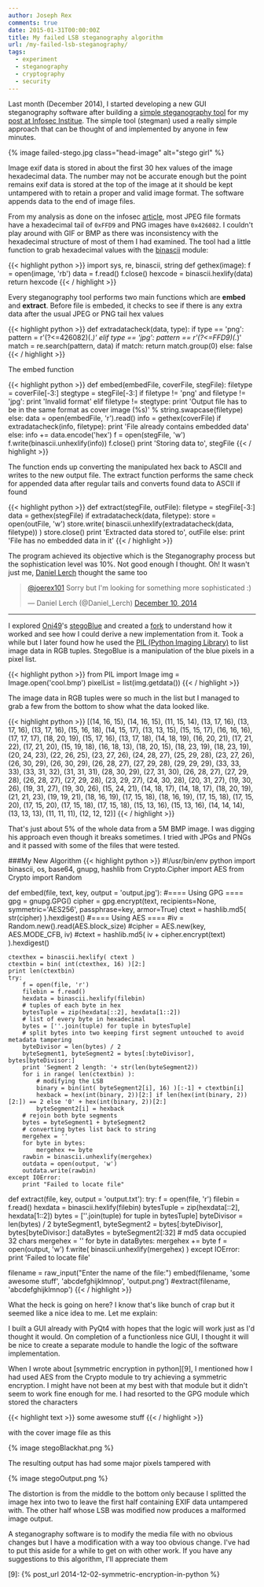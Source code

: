 ```yaml
---
author: Joseph Rex
comments: true
date: 2015-01-31T00:00:00Z
title: My failed LSB steganography algorithm
url: /my-failed-lsb-steganography/
tags:
  - experiment
  - steganography
  - cryptography
  - security
---
```


Last month (December 2014), I started developing a new GUI steganography software after building a [simple steganography tool][1] for my [post at Infosec Institue][2]. The simple tool (stegman) used a really simple approach that can be thought of and implemented by anyone in few minutes.
<!--more-->
{% image failed-stego.jpg class="head-image" alt="stego girl" %}

Image exif data is stored in about the first 30 hex values of the image hexadecimal data. The number may not be accurate enough but the point remains exif data is stored at the top of the image at it should be kept untampered with to retain a proper and valid image format. The software appends data to the end of image files.

From my analysis as done on the infosec [article][2], most JPEG file formats have a hexadecimal tail of `0xFFD9` and PNG images have `0x426082`. I couldn't play around with GIF or BMP as there was inconsistency with the hexadecimal structure of most of them I had examined. The tool had a little function to grab hexadecimal values with the [binascii][3] module:

{{< highlight python >}}
import sys, re, binascii, string
def gethex(image):
	f = open(image, 'rb')
	data = f.read()
	f.close()
	hexcode = binascii.hexlify(data)
	return hexcode
{{< / highlight >}}

Every steganography tool performs two main functions which are **embed** and **extract**. Before file is embeded, it checks to see if there is any extra data after the usual JPEG or PNG tail hex values

{{< highlight python >}}
def extradatacheck(data, type):
	if type == 'png':
		pattern = r'(?<=426082)(.*)'
	elif type == 'jpg':
		pattern == r'(?<=FFD9)(.*)'
	match = re.search(pattern, data)
	if match:
		return match.group(0)
	else:
		false
{{< / highlight >}}

The embed function

{{< highlight python >}}
def embed(embedFile, coverFile, stegFile):
	filetype = coverFile[-3:]
	stegtype = stegFile[-3:]
	if filetype != 'png' and filetype != 'jpg':
		print 'Invalid format'
	elif filetype != stegtype:
		print 'Output file has to be in the same format as cover image (%s)' % string.swapcase(filetype)
	else:
		data = open(embedFile, 'r').read()
		info = gethex(coverFile)
		if extradatacheck(info, filetype):
			print 'File already contains embedded data'
		else:
			info += data.encode('hex')
			f = open(stegFile, 'w')
			f.write(binascii.unhexlify(info))
			f.close()
			print 'Storing data to', stegFile
{{< / highlight >}}

The function ends up converting the manipulated hex back to ASCII and writes to the new output file. The extract function performs the same check for appended data after regular tails and converts found data to ASCII if found

{{< highlight python >}}
def extract(stegFile, outFile):
	filetype = stegFile[-3:]
	data = gethex(stegFile)
	if extradatacheck(data, filetype):
		store = open(outFile, 'w')
		store.write( binascii.unhexlify(extradatacheck(data, filetype)) )
		store.close()
		print 'Extracted data stored to', outFile
	else:
		print 'File has no embedded data in it'
{{< / highlight >}}

The program achieved its objective which is the Steganography process but the sophistication level was 10%. Not good enough I thought. Oh! It wasn't just me, [Daniel Lerch][4] thought the same too

<blockquote class="twitter-tweet" lang="en"><p><a href="https://twitter.com/joerex101">@joerex101</a> Sorry but I&#39;m looking for something more sophisticated :)</p>&mdash; Daniel Lerch (@Daniel_Lerch) <a href="https://twitter.com/Daniel_Lerch/status/542777726491324416">December 10, 2014</a></blockquote>
<script async src="//platform.twitter.com/widgets.js" charset="utf-8"></script>

<hr>

I explored [Oni49][5]'s [stegoBlue][6] and created a [fork][7] to understand how it worked and see how I could derive a new implementation from it. Took a while but I later found how he used the [PIL (Python Imaging Library)][8] to list image data in RGB tuples. StegoBlue is a manipulation of the blue pixels in a pixel list. 

{{< highlight python >}}
from PIL import Image
img = Image.open('cool.bmp')
pixelList = list(img.getdata())
{{< / highlight >}}

The image data in RGB tuples were so much in the list but I managed to grab a few from the bottom to show what the data looked like.

{{< highlight python >}}
[(14, 16, 15), (14, 16, 15), (11, 15, 14), (13, 17, 16), (13, 17, 16), (13, 17, 16), (15, 16, 18), (14, 15, 17), (13, 13, 15), (15, 15, 17), (16, 16, 16), (17, 17, 17), (18, 20, 19), (15, 17, 16), (13, 17, 18), (14, 18, 19), (16, 20, 21), (17, 21, 22), (17, 21, 20), (15, 19, 18), (16, 18, 13), (18, 20, 15), (18, 23, 19), (18, 23, 19), (20, 24, 23), (22, 26, 25), (23, 27, 26), (24, 28, 27), (25, 29, 28), (23, 27, 26), (26, 30, 29), (26, 30, 29), (26, 28, 27), (27, 29, 28), (29, 29, 29), (33, 33, 33), (33, 31, 32), (31, 31, 31), (28, 30, 29), (27, 31, 30), (26, 28, 27), (27, 29, 28), (26, 28, 27), (27, 29, 28), (23, 29, 27), (24, 30, 28), (20, 31, 27), (19, 30, 26), (19, 31, 27), (19, 30, 26), (15, 24, 21), (14, 18, 17), (14, 18, 17), (18, 20, 19), (21, 21, 23), (19, 19, 21), (18, 16, 19), (17, 15, 18), (18, 16, 19), (17, 15, 18), (17, 15, 20), (17, 15, 20), (17, 15, 18), (17, 15, 18), (15, 13, 16), (15, 13, 16), (14, 14, 14), (13, 13, 13), (11, 11, 11), (12, 12, 12)]
{{< / highlight >}}

That's just about 5% of the whole data from a 5M BMP image. I was digging his approach even though it breaks sometimes. I tried with JPGs and PNGs and it passed with some of the files that were tested.

###My New Algorithm
{{< highlight python >}}
#!/usr/bin/env python
import binascii, os, base64, gnupg, hashlib
from Crypto.Cipher import AES
from Crypto import Random

def embed(file, text, key, output = 'output.jpg'):
	#==== Using GPG  ====
	gpg = gnupg.GPG()
	cipher = gpg.encrypt(text, recipients=None, symmetric='AES256', passphrase=key, armor=True)
	ctext = hashlib.md5( str(cipher) ).hexdigest()
	#==== Using AES ====
	#iv = Random.new().read(AES.block_size)
	#cipher = AES.new(key, AES.MODE_CFB, iv)
	#ctext = hashlib.md5( iv + cipher.encrypt(text) ).hexdigest()

	ctexthex = binascii.hexlify( ctext )
	ctextbin = bin( int(ctexthex, 16) )[2:]
	print len(ctextbin)
	try:
		f = open(file, 'r')
		filebin = f.read()
		hexdata = binascii.hexlify(filebin)
		# tuples of each byte in hex
		bytesTuple = zip(hexdata[::2], hexdata[1::2])
		# list of every byte in hexadecimal
		bytes = [''.join(tuple) for tuple in bytesTuple]
		# split bytes into two keeping first segment untouched to avoid metadata tampering
		byteDivisor = len(bytes) / 2
		byteSegment1, byteSegment2 = bytes[:byteDivisor], bytes[byteDivisor:]
		print 'Segment 2 length: '+ str(len(byteSegment2))
		for i in range( len(ctextbin) ):
			# modifying the LSB
			binary = bin(int( byteSegment2[i], 16) )[:-1] + ctextbin[i]
			hexback = hex(int(binary, 2))[2:] if len(hex(int(binary, 2))[2:]) == 2 else '0' + hex(int(binary, 2))[2:]
			byteSegment2[i] = hexback
		# rejoin both byte segments
		bytes = byteSegment1 + byteSegment2
		# converting bytes list back to string
		mergehex = ''
		for byte in bytes:
			mergehex += byte
		rawbin = binascii.unhexlify(mergehex)
		outdata = open(output, 'w')
		outdata.write(rawbin)
	except IOError:
		print "Failed to locate file"

def extract(file, key, output = 'output.txt'):
	try:
		f = open(file, 'r')
		filebin = f.read()
		hexdata = binascii.hexlify(filebin)
		bytesTuple = zip(hexdata[::2], hexdata[1::2])
		bytes = [''.join(tuple) for tuple in bytesTuple]
		byteDivisor = len(bytes) / 2
		byteSegment1, byteSegment2 = bytes[:byteDivisor], bytes[byteDivisor:]
		dataBytes = byteSegment2[:32] # md5 data occupied 32 chars
		mergehex = ''
		for byte in dataBytes:
			mergehex += byte
		f = open(output, 'w')
		f.write( binascii.unhexlify(mergehex) )
	except IOError:
		print 'Failed to locate file'
	

filename = raw_input("Enter the name of the file:")
embed(filename, 'some awesome stuff', 'abcdefghijklmnop', 'output.png')
#extract(filename, 'abcdefghijklmnop')
{{< / highlight >}}

What the heck is going on here? I know that's like bunch of crap but it seemed like a nice idea to me. Let me explain:

I built a GUI already with PyQt4 with hopes that the logic will work just as I'd thought it would. On completion of a functionless nice GUI, I thought it will be nice to create a separate module to handle the logic of the software implementation.

When I wrote about [symmetric encryption in python][9], I mentioned how I had used AES from the Crypto module to try achieving a symmetric encryption. I might have not been at my best with that module but it didn't seem to work fine enough for me. I had resorted to the GPG module which stored the characters

{{< highlight text >}}
some awesome stuff
{{< / highlight >}}

with the cover image file as this

{% image stegoBlackhat.png %}

The resulting output has had some major pixels tampered with

{% image stegoOutput.png %}

The distortion is from the middle to the bottom only because I splitted the image hex into two to leave the first half containing EXIF data untampered with. The other half whose LSB was modified now produces a malformed image output.

A steganography software is to modify the media file with no obvious changes but I have a modification with a way too obvious change. I've had to put this aside for a while to get on with other work. If you have any suggestions to this algorithm, I'll appreciate them

[1]: https://github.com/bl4ckdu5t/stegman
[2]: http://resources.infosecinstitute.com/steganalysis-x-ray-vision-hidden-data/
[3]: https://docs.python.org/2/library/binascii.html
[4]: https://twitter.com/Daniel_Lerch
[5]: http://www.twitter.com/oni_49
[6]: https://github.com/oni49/stegoBlue
[7]: https://github.com/bl4ckdu5t/stegoBlue
[8]: http://www.pythonware.com/products/pil/
[9]: {% post_url 2014-12-02-symmetric-encryption-in-python %}
